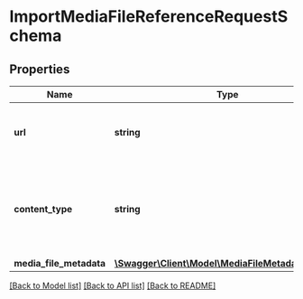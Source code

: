 # ImportMediaFileReferenceRequestSchema

## Properties
Name | Type | Description | Notes
------------ | ------------- | ------------- | -------------
**url** | **string** | URL path to the content to reference when playing this course. | 
**content_type** | **string** | Content type for the course; supported values include &#39;audio/mpeg&#39;, &#39;video/mp4&#39;, &#39;application/pdf&#39; and &#39;url&#39;. | 
**media_file_metadata** | [**\Swagger\Client\Model\MediaFileMetadataSchema**](MediaFileMetadataSchema.md) |  | [optional] 

[[Back to Model list]](../README.md#documentation-for-models) [[Back to API list]](../README.md#documentation-for-api-endpoints) [[Back to README]](../README.md)



